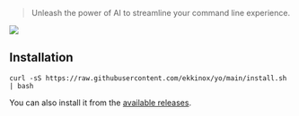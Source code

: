 > Unleash the power of AI to streamline your command line experience.

![](https://raw.githubusercontent.com/ekkinox/yo/main/docs/_assets/intro.gif)

## Installation

```shell
curl -sS https://raw.githubusercontent.com/ekkinox/yo/main/install.sh | bash
```

You can also install it from the [available releases](https://github.com/ekkinox/yo/releases).


